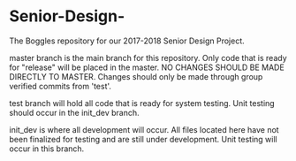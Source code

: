 # Senior-Design-
The Boggles repository for our 2017-2018 Senior Design Project.

master branch is the main branch for this repository. Only code that is ready for "release" will be placed in the master. NO CHANGES SHOULD BE MADE DIRECTLY TO MASTER. Changes should only be made through group verified commits from 'test'.

test branch will hold all code that is ready for system testing. Unit testing should occur in the init_dev branch.

init_dev is where all development will occur. All files located here have not been finalized for testing and are still under development. Unit testing will occur in this branch.
